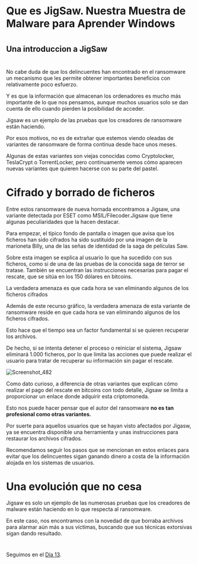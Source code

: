 
# Que es JigSaw.   Nuestra Muestra de Malware para Aprender Windows
#


## Una introduccion a JigSaw

#
No cabe duda de que los delincuentes han encontrado en el ransomware un mecanismo que les permite obtener importantes beneficios con relativamente poco esfuerzo. 

Y es que la información que almacenan los ordenadores es mucho más importante de lo que nos pensamos, aunque muchos usuarios solo se dan cuenta de ello cuando pierden la posibilidad de acceder.

Jigsaw es un ejemplo de las pruebas que los creadores de ransomware están haciendo.

Por esos motivos, no es de extrañar que estemos viendo oleadas de variantes de ransomware de forma continua desde hace unos meses.

Algunas de estas variantes son viejas conocidas como Cryptolocker, TeslaCrypt o TorrentLocker, pero continuamente vemos cómo aparecen nuevas variantes que quieren hacerse con su parte del pastel.

#

# Cifrado y borrado de ficheros

Entre estos ransomware de nueva hornada encontramos a Jigsaw, una variante detectada por ESET como MSIL/Filecoder.Jigsaw que tiene algunas peculiaridades que la hacen destacar. 

Para empezar, el típico fondo de pantalla o imagen que avisa que los ficheros han sido cifrados ha sido sustituido por una imagen de la marioneta Billy, una de las señas de identidad de la saga de películas Saw.

Sobre esta imagen se explica al usuario lo que ha sucedido con sus ficheros, como si de una de las pruebas de la conocida saga de terror se tratase. También se encuentran las instrucciones necesarias para pagar el rescate, que se sitúa en los 150 dólares en bitcoins.

La verdadera amenaza es que cada hora se van eliminando algunos de los ficheros cifrados

Además de este recurso gráfico, la verdadera amenaza de esta variante de ransomware reside en que cada hora se van eliminando algunos de los ficheros cifrados.

Esto hace que el tiempo sea un factor fundamental si se quieren recuperar los archivos.

De hecho, si se intenta detener el proceso o reiniciar el sistema, Jigsaw eliminará 1.000 ficheros, por lo que limita las acciones que puede realizar el usuario para tratar de recuperar su información sin pagar el rescate.



![Screenshot_482](https://user-images.githubusercontent.com/96561825/170153368-61ede9e5-a69d-49ca-9c2a-946c9792f3ef.png)



Como dato curioso, a diferencia de otras variantes que explican cómo realizar el pago del rescate en bitcoins con todo detalle, Jigsaw se limita a proporcionar un enlace donde adquirir esta criptomoneda. 

Esto nos puede hacer pensar que el autor del ransomware ****no es tan profesional como otras variantes.****

Por suerte para aquellos usuarios que se hayan visto afectados por Jigasw, ya se encuentra disponible una herramienta y unas instrucciones para restaurar los archivos cifrados. 

Recomendamos seguir los pasos que se mencionan en estos enlaces para evitar que los delincuentes sigan ganando dinero a costa de la información alojada en los sistemas de usuarios.



# Una evolución que no cesa
Jigsaw es solo un ejemplo de las numerosas pruebas que los creadores de malware están haciendo en lo que respecta al ransomware.

En este caso, nos encontramos con la novedad de que borraba archivos para alarmar aún más a sus víctimas, buscando que sus técnicas extorsivas sigan dando resultado.

#
#
#
#
#
Seguimos en el [Día 13](day13.md).

